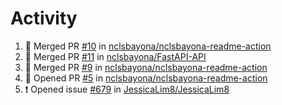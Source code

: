 # Activity
<!--START_SECTION:activity-->
1. 🎉 Merged PR [#10](https://github.com/nclsbayona/nclsbayona-readme-action/pull/10) in [nclsbayona/nclsbayona-readme-action](https://github.com/nclsbayona/nclsbayona-readme-action)
2. 🎉 Merged PR [#11](https://github.com/nclsbayona/FastAPI-API/pull/11) in [nclsbayona/FastAPI-API](https://github.com/nclsbayona/FastAPI-API)
3. 🎉 Merged PR [#9](https://github.com/nclsbayona/nclsbayona-readme-action/pull/9) in [nclsbayona/nclsbayona-readme-action](https://github.com/nclsbayona/nclsbayona-readme-action)
4. 💪 Opened PR [#5](https://github.com/nclsbayona/nclsbayona-readme-action/pull/5) in [nclsbayona/nclsbayona-readme-action](https://github.com/nclsbayona/nclsbayona-readme-action)
5. ❗️ Opened issue [#679](https://github.com/JessicaLim8/JessicaLim8/issues/679) in [JessicaLim8/JessicaLim8](https://github.com/JessicaLim8/JessicaLim8)
<!--END_SECTION:activity-->
